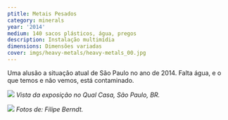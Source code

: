 ```yaml
---
ptitle: Metais Pesados
category: minerals
year: '2014'
medium: 140 sacos plásticos, água, pregos
description: Instalação multimídia
dimensions: Dimensões variadas
cover: imgs/heavy-metals/heavy-metals_00.jpg
---
```

Uma alusão a situação atual de São Paulo no ano de 2014. Falta água, e o que temos e não vemos, está contaminado.

![]({{site.baseurl}}/imgs/heavy-metals/heavy-metals_01.jpg)
_Vista da exposição no Qual Casa, São Paulo, BR._

![]({{site.baseurl}}/imgs/heavy-metals/heavy-metals_01.jpg)
_Fotos de: Filipe Berndt._
